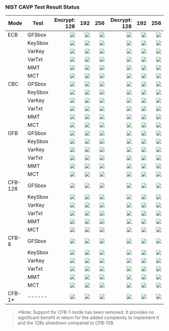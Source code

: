 ### NIST CAVP Test Result Status

| Mode     | Test    | Encrypt: 128 |  192 |  256 | Decrypt: 128 |  192 |  256 |
| -------- | ------- | -----------: | ---: | ---: | -----------: | ---: | ---: |
| ECB      | GFSbox  | ![][✓] | ![][✓] | ![][✓] | ![][✓] | ![][✓] | ![][✓] |
|          | KeySbox | ![][✓] | ![][✓] | ![][✓] | ![][✓] | ![][✓] | ![][✓] |
|          | VarKey  | ![][✓] | ![][✓] | ![][✓] | ![][✓] | ![][✓] | ![][✓] |
|          | VarTxt  | ![][✓] | ![][✓] | ![][✓] | ![][✓] | ![][✓] | ![][✓] |
|          | MMT     | ![][✓] | ![][✓] | ![][✓] | ![][✓] | ![][✓] | ![][✓] |
|          | MCT     | ![][✓] | ![][✓] | ![][✓] | ![][✓] | ![][✓] | ![][✓] |
| CBC      | GFSbox  | ![][✓] | ![][✓] | ![][✓] | ![][✓] | ![][✓] | ![][✓] |
|          | KeySbox | ![][✓] | ![][✓] | ![][✓] | ![][✓] | ![][✓] | ![][✓] |
|          | VarKey  | ![][✓] | ![][✓] | ![][✓] | ![][✓] | ![][✓] | ![][✓] |
|          | VarTxt  | ![][✓] | ![][✓] | ![][✓] | ![][✓] | ![][✓] | ![][✓] |
|          | MMT     | ![][✓] | ![][✓] | ![][✓] | ![][✓] | ![][✓] | ![][✓] |
|          | MCT     | ![][✗] | ![][✗] | ![][✗] | ![][✗] | ![][✗] | ![][✗] |
| OFB      | GFSbox  | ![][✓] | ![][✓] | ![][✓] | ![][✓] | ![][✓] | ![][✓] |
|          | KeySbox | ![][✓] | ![][✓] | ![][✓] | ![][✓] | ![][✓] | ![][✓] |
|          | VarKey  | ![][✓] | ![][✓] | ![][✓] | ![][✓] | ![][✓] | ![][✓] |
|          | VarTxt  | ![][✓] | ![][✓] | ![][✓] | ![][✓] | ![][✓] | ![][✓] |
|          | MMT     | ![][✓] | ![][✓] | ![][✓] | ![][✓] | ![][✓] | ![][✓] |
|          | MCT     | ![][✗] | ![][✗] | ![][✗] | ![][✗] | ![][✗] | ![][✗] |
| CFB-128  | GFSbox  | ![][✓] | ![][✓] | ![][✓] | ![][✓] | ![][✓] | ![][✓] |
|          | KeySbox | ![][✓] | ![][✓] | ![][✓] | ![][✓] | ![][✓] | ![][✓] |
|          | VarKey  | ![][✓] | ![][✓] | ![][✓] | ![][✓] | ![][✓] | ![][✓] |
|          | VarTxt  | ![][✓] | ![][✓] | ![][✓] | ![][✓] | ![][✓] | ![][✓] |
|          | MMT     | ![][✓] | ![][✓] | ![][✓] | ![][✓] | ![][✓] | ![][✓] |
|          | MCT     | ![][✗] | ![][✗] | ![][✗] | ![][✗] | ![][✗] | ![][✗] |
| CFB-8    | GFSbox  | ![][✓] | ![][✓] | ![][✓] | ![][✓] | ![][✓] | ![][✓] |
|          | KeySbox | ![][✓] | ![][✓] | ![][✓] | ![][✓] | ![][✓] | ![][✓] |
|          | VarKey  | ![][✓] | ![][✓] | ![][✓] | ![][✓] | ![][✓] | ![][✓] |
|          | VarTxt  | ![][✓] | ![][✓] | ![][✓] | ![][✓] | ![][✓] | ![][✓] |
|          | MMT     | ![][✗] | ![][✗] | ![][✗] | ![][✗] | ![][✗] | ![][✗] |
|          | MCT     | ![][✗] | ![][✗] | ![][✗] | ![][✗] | ![][✗] | ![][✗] |
| CFB-1*   | ------  | ![][✗] | ![][✗] | ![][✗] | ![][✗] | ![][✗] | ![][✗] |

> *Note: Support for CFB-1 mode has been removed.  It provides no significant
> benefit in return for the added complexity to implement it and the 128x
> slowdown compared to CFB-128.

[✓]: check16.png
[✗]: cross16.png

